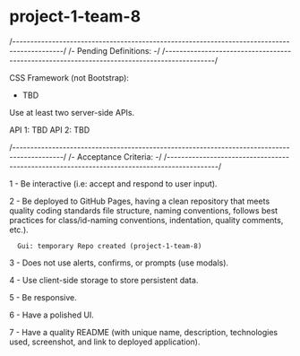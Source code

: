 # project-1-team-8

/--------------------------------------------------------------------------------------------/
/-                                    Pending Definitions:                                  -/
/--------------------------------------------------------------------------------------------/

CSS Framework (not Bootstrap):

- TBD

Use at least two server-side APIs.

API 1: TBD 
API 2: TBD

/--------------------------------------------------------------------------------------------/
/-                                    Acceptance Criteria:                                  -/
/--------------------------------------------------------------------------------------------/

1 - Be interactive (i.e: accept and respond to user input).

2 - Be deployed to GitHub Pages, having a clean repository that meets quality coding standards
    file structure, naming conventions, follows best practices for class/id-naming conventions, 
    indentation, quality comments, etc.).

      Gui: temporary Repo created (project-1-team-8)

3 - Does not use alerts, confirms, or prompts (use modals).

4 - Use client-side storage to store persistent data.

5 - Be responsive.

6 - Have a polished UI.

7 - Have a quality README
    (with unique name, description, technologies used, screenshot, and link to deployed application).

